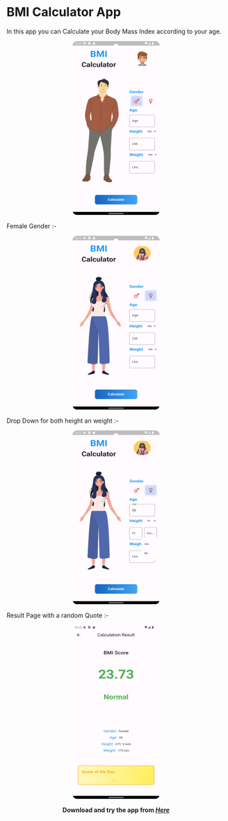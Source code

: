 # BMI Calculator App
In this app you can Calculate your Body Mass Index according to your age.  
<p align="center">
  <img src="https://raw.githubusercontent.com/Rohit-Varshney001/BMI-App/main/Screenshot_20240229_121137.png" width="200" height="400"   />
</p>
Female Gender :-
<p align="center">
  <img src="https://raw.githubusercontent.com/Rohit-Varshney001/BMI-App/main/Screenshot_20240229_121158.png" width="200" height="400"   />
</p>
Drop Down for both height an weight :-
<p align="center">
  <img src="https://raw.githubusercontent.com/Rohit-Varshney001/BMI-App/main/Screenshot_20240229_121230.png" width="200" height="400"   />
</p>
Result Page with a random Quote :-
<p align="center">
  <img src="https://raw.githubusercontent.com/Rohit-Varshney001/BMI-App/main/Screenshot_20240229_121256.png" width="200" height="400"   />
</p>

<p align="center">
  <b>Download and try the app from <i><a href = "https://drive.google.com/file/d/1Z8Py_GC9NyZZSrCZD8i8BQPhJmYby7as/view?usp=sharing">Here</i></b>
</p>
